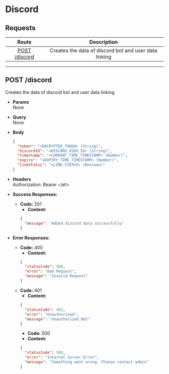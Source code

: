 # Discord

## **Requests**

|             Route              |                      Description                      |
| :----------------------------: | :---------------------------------------------------: |
| [POST /discord](#post-discord) | Creates the data of discord bot and user data linking |

---

## **POST /discord**

Creates the data of discord bot and user data linking

- **Params**  
  None
- **Query**  
  None
- **Body**

  ```json
  {
    "token": "<ENCRYPTED_TOKEN> (String)",
    "discordId": "<DISCORD_USER_ID> (String)",
    "timestamp": "<CURRENT_TIME_TIMESTAMP> (Number)",
    "expiry": "<EXPIRY_TIME_TIMESTAMP> (Number)",
    "linkStatus": "<LINK_STATUS> (Boolean)"
  }
  ```

- **Headers**  
  Authorization: Bearer `<JWT>`

- **Success Responses:**

  - **Code:** 201
    - **Content:**
    ```json
    {
      "message": "Added discord data successfully"
    }
    ```

- **Error Responses:**
  - **Code:** 400
    - **Content:**
    ```json
    {
      "statusCode": 400,
      "error": "Bad Request",
      "message": "Invalid Request"
    }
    ```
  - **Code:** 401
    - **Content:**
    ```json
    {
      "statusCode": 401,
      "error": "Unauthorized",
      "message": "Unauthorized Bot"
    }
    ```
    - **Code:** 500
    - **Content:**
    ```json
    {
      "statusCode": 500,
      "error": "Internal Server Error",
      "message": "Something went wrong. Please contact admin"
    }
    ```
